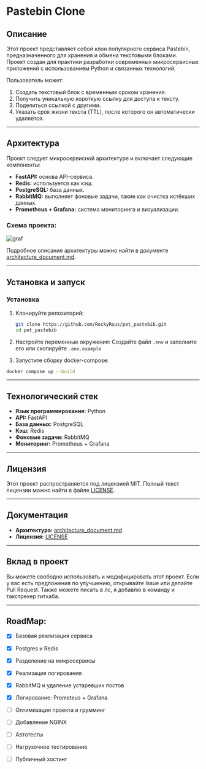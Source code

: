 # Pastebin Clone

## Описание

Этот проект представляет собой клон популярного сервиса Pastebin, предназначенного для хранения и обмена текстовыми блоками.  
Проект создан для практики разработки современных микросервисных приложений с использованием Python и связанных технологий.

Пользователь может:
1. Создать текстовый блок с временным сроком хранения.
2. Получить уникальную короткую ссылку для доступа к тексту.
3. Поделиться ссылкой с другими.
4. Указать срок жизни текста (TTL), после которого он автоматически удаляется.

---

## Архитектура

Проект следует микросервисной архитектуре и включает следующие компоненты:
- **FastAPI:** основа API-сервиса.
- **Redis:** используется как кэш.
- **PostgreSQL:** база данных.
- **RabbitMQ:** выполняет фоновые задачи, такие как очистка истёкших данных.
- **Prometheus + Grafana:** система мониторинга и визуализации.

### Схема проекта:
![graf](https://github.com/user-attachments/assets/c51f87c0-e178-4f6e-bceb-0dc6fc89b39d)

Подробное описание архитектуры можно найти в документе [architecture_document.md](architecture_document.md).

---

## Установка и запуск

### Установка

1. Клонируйте репозиторий:
   ```bash
   git clone https://github.com/RockyRous/pet_pastebib.git
   cd pet_pastebib
   ```

2. Настройте переменные окружения:
   Создайте файл `.env` и заполните его или скопируйте `.env.example`

4. Запустите сборку docker-compose: 
```bash
docker compose up --build
```

---

## Технологический стек

- **Язык программирования:** Python
- **API:** FastAPI
- **База данных:** PostgreSQL
- **Кэш:** Redis
- **Фоновые задачи:** RabbitMQ
- **Мониторинг:** Prometheus + Grafana

---

## Лицензия

Этот проект распространяется под лицензией MIT. Полный текст лицензии можно найти в файле [LICENSE](LICENSE).

---

## Документация

- **Архитектура:** [architecture_document.md](architecture_document.md)
- **Лицензия:** [LICENSE](LICENSE)

---

## Вклад в проект

Вы можете свободно использовать и модифицировать этот проект. Если у вас есть предложения по улучшению, открывайте Issue или делайте Pull Request. Также можете писать в лс, я добавлю в команду и такстрекер гитхаба.

---
## RoadMap:

- [x] Базовая реализация сервиса
- [x] Postgres и Redis
- [x] Разделение на микросервисы
- [x] Реализация логирования
- [x] RabbitMQ и удаление устаревших постов
- [x] Логирование: Prometeus + Grafana
- [ ] Оптимизация проекта и грумминг
- [ ] Добавление NGINX
- [ ] Автотесты
- [ ] Нагрузочное тестирование
- [ ] Публичный хостинг

